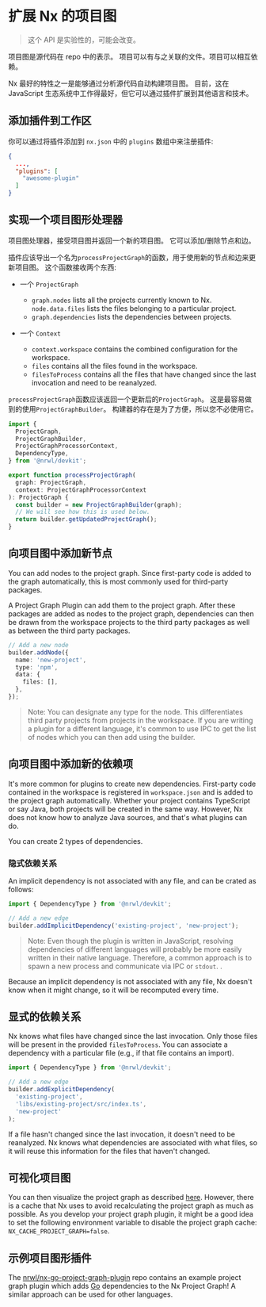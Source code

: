 # 扩展 Nx 的项目图

> 这个 API 是实验性的，可能会改变。

项目图是源代码在 repo 中的表示。
项目可以有与之关联的文件。项目可以相互依赖。

Nx 最好的特性之一是能够通过分析源代码自动构建项目图。
目前，这在 JavaScript 生态系统中工作得最好，但它可以通过插件扩展到其他语言和技术。

## 添加插件到工作区

你可以通过将插件添加到 `nx.json` 中的 `plugins` 数组中来注册插件:

```json
{
  ...,
  "plugins": [
    "awesome-plugin"
  ]
}
```

## 实现一个项目图形处理器

项目图处理器，接受项目图并返回一个新的项目图。
它可以添加/删除节点和边。

插件应该导出一个名为`processProjectGraph`的函数，用于使用新的节点和边来更新项目图。
这个函数接收两个东西:

- 一个 `ProjectGraph`

  - `graph.nodes` lists all the projects currently known to Nx. `node.data.files` lists the files belonging to a particular project.
  - `graph.dependencies` lists the dependencies between projects.

- 一个 `Context`
  - `context.workspace` contains the combined configuration for the workspace.
  - `files` contains all the files found in the workspace.
  - `filesToProcess` contains all the files that have changed since the last invocation and need to be reanalyzed.

`processProjectGraph`函数应该返回一个更新后的`ProjectGraph`。
这是最容易做到的使用`ProjectGraphBuilder`。
构建器的存在是为了方便，所以您不必使用它。

```typescript
import {
  ProjectGraph,
  ProjectGraphBuilder,
  ProjectGraphProcessorContext,
  DependencyType,
} from '@nrwl/devkit';

export function processProjectGraph(
  graph: ProjectGraph,
  context: ProjectGraphProcessorContext
): ProjectGraph {
  const builder = new ProjectGraphBuilder(graph);
  // We will see how this is used below.
  return builder.getUpdatedProjectGraph();
}
```

## 向项目图中添加新节点

You can add nodes to the project graph. Since first-party code is added to the graph automatically, this is most commonly used for third-party packages.

A Project Graph Plugin can add them to the project graph. After these packages are added as nodes to the project graph, dependencies can then be drawn from the workspace projects to the third party packages as well as between the third party packages.

```typescript
// Add a new node
builder.addNode({
  name: 'new-project',
  type: 'npm',
  data: {
    files: [],
  },
});
```

> Note: You can designate any type for the node. This differentiates third party projects from projects in the workspace. If you are writing a plugin for a different language, it's common to use IPC to get the list of nodes which you can then add using the builder.

## 向项目图中添加新的依赖项

It's more common for plugins to create new dependencies. First-party code contained in the workspace is registered in `workspace.json` and is added to the project graph automatically. Whether your project contains TypeScript or say Java, both projects will be created in the same way. However, Nx does not know how to analyze Java sources, and that's what plugins can do.

You can create 2 types of dependencies.

### 隐式依赖关系

An implicit dependency is not associated with any file, and can be crated as follows:

```typescript
import { DependencyType } from '@nrwl/devkit';

// Add a new edge
builder.addImplicitDependency('existing-project', 'new-project');
```

> Note: Even though the plugin is written in JavaScript, resolving dependencies of different languages will probably be more easily written in their native language. Therefore, a common approach is to spawn a new process and communicate via IPC or `stdout`.
> .

Because an implicit dependency is not associated with any file, Nx doesn't know when it might change, so it will be recomputed every time.

## 显式的依赖关系

Nx knows what files have changed since the last invocation. Only those files will be present in the provided `filesToProcess`. You can associate a dependency with a particular file (e.g., if that file contains an import).

```typescript
import { DependencyType } from '@nrwl/devkit';

// Add a new edge
builder.addExplicitDependency(
  'existing-project',
  'libs/existing-project/src/index.ts',
  'new-project'
);
```

If a file hasn't changed since the last invocation, it doesn't need to be reanalyzed. Nx knows what dependencies are associated with what files, so it will reuse this information for the files that haven't changed.

## 可视化项目图

You can then visualize the project graph as described [here](/structure/dependency-graph). However, there is a cache that Nx uses to avoid recalculating the project graph as much as possible. As you develop your project graph plugin, it might be a good idea to set the following environment variable to disable the project graph cache: `NX_CACHE_PROJECT_GRAPH=false`.

## 示例项目图形插件

The [nrwl/nx-go-project-graph-plugin](https://github.com/nrwl/nx-go-project-graph-plugin) repo contains an example project graph plugin which adds [Go](https://golang.org/) dependencies to the Nx Project Graph! A similar approach can be used for other languages.
